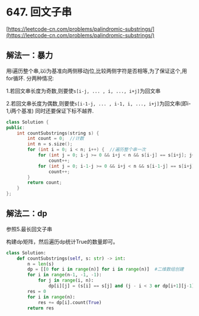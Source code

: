 # 647. 回文子串

[https://leetcode-cn.com/problems/palindromic-substrings/](https://leetcode-cn.com/problems/palindromic-substrings/)

## 解法一：暴力

用i遍历整个串,以i为基准向两侧移动j位,比较两侧字符是否相等,为了保证这个,用for循环. 分两种情况: 

1.若回文串长度为奇数,则要使`s[i-j, ... , i, ..., i+j]`为回文串

 2.若回文串长度为偶数,则要使`s[i-1-j, ... , i-1, i, ..., i+j]`为回文串\(即i-1,i两个基准\) 同时还要保证下标不越界.

```cpp
class Solution {
public:
    int countSubstrings(string s) {
        int count = 0;  //计数
        int n = s.size();
        for (int i = 0; i < n; i++) {  //遍历整个串一次
            for (int j = 0; i-j >= 0 && i+j < n && s[i-j] == s[i+j]; j++) //检查回文长度奇数情况
                count++;  
            for (int j = 0; i-1-j >= 0 && i+j < n && s[i-1-j] == s[i+j]; j++)  //检查偶数情况
                count++;
        }
        return count;
    }
};
```

## 解法二：dp

参照5.最长回文子串

构建dp矩阵，然后遍历dp统计True的数量即可。

```python
class Solution:
    def countSubstrings(self, s: str) -> int:
        n = len(s)
        dp = [[0 for i in range(n)] for i in range(n)]  #二维数组创建
        for i in range(n-1, -1, -1):
            for j in range(i, n):
                dp[i][j] = (s[i] == s[j] and (j - i < 3 or dp[i+1][j-1]))
        res = 0
        for i in range(n):
            res += dp[i].count(True)
        return res
```

